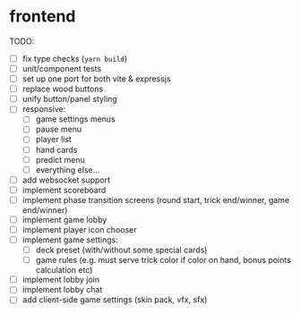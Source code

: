 # frontend

TODO:
 - [ ] fix type checks (`yarn build`)
 - [ ] unit/component tests
 - [ ] set up one port for both vite & expressjs
 - [ ] replace wood buttons
 - [ ] unify button/panel styling
 - [ ] responsive:
   - [ ] game settings menus
   - [ ] pause menu
   - [ ] player list
   - [ ] hand cards
   - [ ] predict menu
   - [ ] everything else...
 - [ ] add websocket support
 - [ ] implement scoreboard
 - [ ] implement phase transition screens (round start, trick end/winner, game end/winner)
 - [ ] implement game lobby
 - [ ] implement player icon chooser
 - [ ] implement game settings:
   - [ ] deck preset (with/without some special cards)
   - [ ] game rules (e.g. must serve trick color if color on hand, bonus points calculation etc)
 - [ ] implement lobby join
 - [ ] implement lobby chat
 - [ ] add client-side game settings (skin pack, vfx, sfx)
